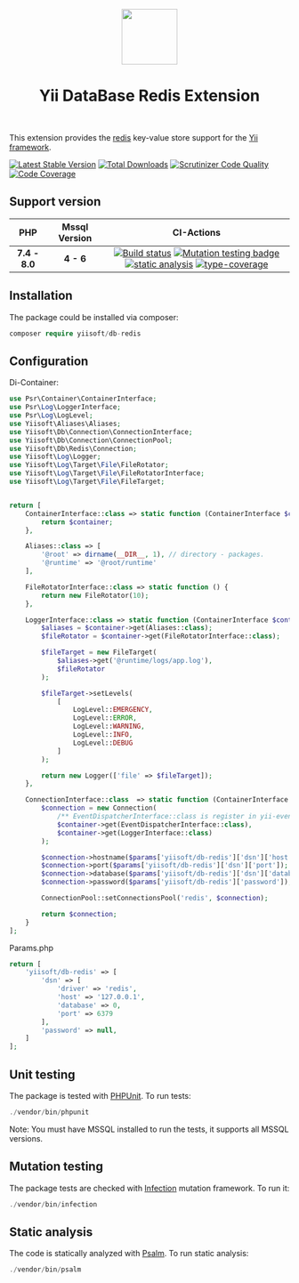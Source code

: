 <p align="center">
    <a href="http://redis.io/" target="_blank" rel="external">
        <img src="https://download.redis.io/redis.png" height="100px">
    </a>
    <h1 align="center">Yii DataBase Redis Extension</h1>
    <br>
</p>

This extension provides the [redis](http://redis.io/) key-value store support for the [Yii framework](http://www.yiiframework.com).

[![Latest Stable Version](https://poser.pugx.org/yiisoft/db-redis/v/stable.png)](https://packagist.org/packages/yiisoft/db-redis)
[![Total Downloads](https://poser.pugx.org/yiisoft/db-redis/downloads.png)](https://packagist.org/packages/yiisoft/db-redis)
[![Scrutinizer Code Quality](https://scrutinizer-ci.com/g/yiisoft/db-redis/badges/quality-score.png?b=master)](https://scrutinizer-ci.com/g/yiisoft/db-redis/?branch=master)
[![Code Coverage](https://scrutinizer-ci.com/g/yiisoft/db-redis/badges/coverage.png?b=master)](https://scrutinizer-ci.com/g/yiisoft/db-redis/?branch=master)


## Support version

|  PHP | Mssql Version            |  CI-Actions
|:----:|:------------------------:|:---:|
|**7.4 - 8.0**| **4 - 6**|[![Build status](https://github.com/yiisoft/db-redis/workflows/build/badge.svg)](https://github.com/yiisoft/db-redis/actions?query=workflow%3Abuild) [![Mutation testing badge](https://img.shields.io/endpoint?style=flat&url=https%3A%2F%2Fbadge-api.stryker-mutator.io%2Fgithub.com%2Fyiisoft%2Fdb-redis%2Fmaster)](https://dashboard.stryker-mutator.io/reports/github.com/yiisoft/db-redis/master) [![static analysis](https://github.com/yiisoft/db-redis/workflows/static%20analysis/badge.svg)](https://github.com/yiisoft/db-redis/actions?query=workflow%3A%22static+analysis%22) [![type-coverage](https://shepherd.dev/github/yiisoft/db-redis/coverage.svg)](https://shepherd.dev/github/yiisoft/db-redis)


## Installation

The package could be installed via composer:

```php
composer require yiisoft/db-redis
```

## Configuration

Di-Container:

```php
use Psr\Container\ContainerInterface;
use Psr\Log\LoggerInterface;
use Psr\Log\LogLevel;
use Yiisoft\Aliases\Aliases;
use Yiisoft\Db\Connection\ConnectionInterface;
use Yiisoft\Db\Connection\ConnectionPool;
use Yiisoft\Db\Redis\Connection;
use Yiisoft\Log\Logger;
use Yiisoft\Log\Target\File\FileRotator;
use Yiisoft\Log\Target\File\FileRotatorInterface;
use Yiisoft\Log\Target\File\FileTarget;


return [
    ContainerInterface::class => static function (ContainerInterface $container) {
        return $container;
    },

    Aliases::class => [
        '@root' => dirname(__DIR__, 1), // directory - packages.
        '@runtime' => '@root/runtime'
    ],

    FileRotatorInterface::class => static function () {
        return new FileRotator(10);
    },

    LoggerInterface::class => static function (ContainerInterface $container) {
        $aliases = $container->get(Aliases::class);
        $fileRotator = $container->get(FileRotatorInterface::class);

        $fileTarget = new FileTarget(
            $aliases->get('@runtime/logs/app.log'),
            $fileRotator
        );

        $fileTarget->setLevels(
            [
                LogLevel::EMERGENCY,
                LogLevel::ERROR,
                LogLevel::WARNING,
                LogLevel::INFO,
                LogLevel::DEBUG
            ]
        );

        return new Logger(['file' => $fileTarget]);
    },

    ConnectionInterface::class  => static function (ContainerInterface $container) use ($params) {
        $connection = new Connection(
            /** EventDispatcherInterface::class is register in yii-events providers */
            $container->get(EventDispatcherInterface::class),
            $container->get(LoggerInterface::class)
        );

        $connection->hostname($params['yiisoft/db-redis']['dsn']['host']);
        $connection->port($params['yiisoft/db-redis']['dsn']['port']);
        $connection->database($params['yiisoft/db-redis']['dsn']['database']);
        $connection->password($params['yiisoft/db-redis']['password']);

        ConnectionPool::setConnectionsPool('redis', $connection);

        return $connection;
    }
];
```

Params.php

```php
return [
    'yiisoft/db-redis' => [
        'dsn' => [
            'driver' => 'redis',
            'host' => '127.0.0.1',
            'database' => 0,
            'port' => 6379
        ],
        'password' => null,
    ]
];
```

## Unit testing

The package is tested with [PHPUnit](https://phpunit.de/). To run tests:

```php
./vendor/bin/phpunit
```

Note: You must have MSSQL installed to run the tests, it supports all MSSQL versions.

## Mutation testing

The package tests are checked with [Infection](https://infection.github.io/) mutation framework. To run it:

```php
./vendor/bin/infection
```

## Static analysis

The code is statically analyzed with [Psalm](https://psalm.dev/docs/). To run static analysis:

```php
./vendor/bin/psalm
```
